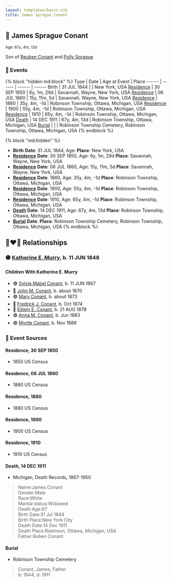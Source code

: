 ```yaml
---
layout: templates/basic.njk
title: James Sprague Conant
---
```

## 🔵 James Sprague Conant
<small>Age: 67y, 4m, 13d</small>

Son of [Reuben Conant](/people/7/72221832) and [Polly Sprague](/people/5/53927626)

### 📆 Events

{% block "hidden md:block" %}
Type | Date | Age at Event | Place
------ | ------ | ------ | ------
Birth | 31 JUL 1844 |  | New York, USA
[Residence](#event-event-0) | 30 SEP 1850 | 6y, 1m, 29d | Savannah, Wayne, New York, USA
[Residence](#event-event-1) | 06 JUL 1860 | 15y, 11m, 5d | Savannah, Wayne, New York, USA
[Residence](#event-event-2) | 1880 | 35y, 4m, -1d | Robinson Township, Ottawa, Michigan, USA
[Residence](#event-event-3) | 1900 | 55y, 4m, -1d | Robinson Township, Ottawa, Michigan, USA
[Residence](#event-event-4) | 1910 | 65y, 4m, -1d | Robinson Township, Ottawa, Michigan, USA
[Death](#event-event-8) | 14 DEC 1911 | 67y, 4m, 13d | Robinson Township, Ottawa, Michigan, USA
[Burial](#event-event-9) |  |  | Robinson Township Cemetery, Robinson Township, Ottawa, Michigan, USA
{% endblock %}

{% block "md:hidden" %}
- **Birth**
**Date**: 31 JUL 1844, Age:
**Place**: New York, USA
- **[Residence](#event-event-0)**
**Date**: 30 SEP 1850, Age: 6y, 1m, 29d
**Place**: Savannah, Wayne, New York, USA
- **[Residence](#event-event-1)**
**Date**: 06 JUL 1860, Age: 15y, 11m, 5d
**Place**: Savannah, Wayne, New York, USA
- **[Residence](#event-event-2)**
**Date**: 1880, Age: 35y, 4m, -1d
**Place**: Robinson Township, Ottawa, Michigan, USA
- **[Residence](#event-event-3)**
**Date**: 1900, Age: 55y, 4m, -1d
**Place**: Robinson Township, Ottawa, Michigan, USA
- **[Residence](#event-event-4)**
**Date**: 1910, Age: 65y, 4m, -1d
**Place**: Robinson Township, Ottawa, Michigan, USA
- **[Death](#event-event-8)**
**Date**: 14 DEC 1911, Age: 67y, 4m, 13d
**Place**: Robinson Township, Ottawa, Michigan, USA
- **[Burial](#event-event-9)**
**Date**:
**Place**: Robinson Township Cemetery, Robinson Township, Ottawa, Michigan, USA
{% endblock %}

## 👩‍❤️‍👨 Relationships

### 🟣 [Katherine E. Murry](/people/2/25746290), b. 11 JUN 1848

#### Children With Katherine E. Murry
* 🟣 [Sylvia Mabel Conant](/people/8/88275832), b. 11 JUN 1867
* 🔵 [John M. Conant](/people/3/38989658), b. about 1870
* 🟣 [Mary Conant](/people/9/9630521), b. about 1873
* 🔵 [Fredrick J. Conant](/people/8/80092500), b. Oct 1874
* 🔵 [Edwin E. Conant](/people/9/92758405), b. 21 AUG 1878
* 🟣 [Anna M. Conant](/people/3/39387550), b. Jun 1883
* 🟣 [Myrtle Conant](/people/5/54992094), b. Nov 1886
### 📰 Event Sources

#### <a id="event-event-0"></a> Residence, 30 SEP 1850
* 1850 US Census

#### <a id="event-event-1"></a> Residence, 06 JUL 1860
* 1860 US Census

#### <a id="event-event-2"></a> Residence, 1880
* 1880 US Census

#### <a id="event-event-3"></a> Residence, 1900
* 1900 US Census

#### <a id="event-event-4"></a> Residence, 1910
* 1910 US Census

#### <a id="event-event-8"></a> Death, 14 DEC 1911
* Michigan, Death Records, 1867-1950
>   
  > Name:James Conant  
  > Gender:Male  
  > Race:White  
  > Marital status:Widowed  
  > Death Age:67  
  > Birth Date:31 Jul 1844  
  > Birth Place:New York City  
  > Death Date:14 Dec 1911  
  > Death Place:Robinson, Ottawa, Michigan, USA  
  > Father:Ruben Conant

#### <a id="event-event-9"></a> Burial
* Robinson Township Cemetery
>   
  > Conant, James, Father  
  > b: 1844; d: 1911
